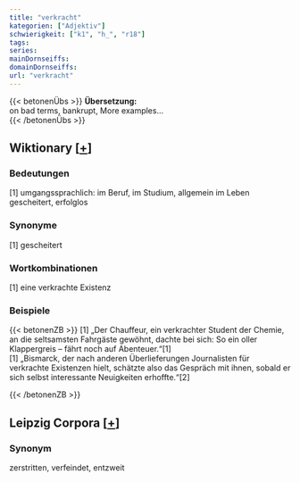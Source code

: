 ```yaml
---
title: "verkracht"
kategorien: ["Adjektiv"]
schwierigkeit: ["k1", "h_", "r18"]
tags:
series:
mainDornseiffs:
domainDornseiffs:
url: "verkracht"
---
```


{{< betonenÜbs >}}
**Übersetzung:**  
on bad terms, bankrupt, More examples...  
{{< /betonenÜbs >}}

## Wiktionary [[+](https://de.wiktionary.org/wiki/verkracht)]

### Bedeutungen
[1] umgangssprachlich: im Beruf, im Studium, allgemein im Leben gescheitert, erfolglos  

### Synonyme
[1] gescheitert  

### Wortkombinationen
[1] eine verkrachte Existenz  

### Beispiele
{{< betonenZB >}}
[1] „Der Chauffeur, ein verkrachter Student der Chemie, an die seltsamsten Fahrgäste gewöhnt, dachte bei sich: So ein oller Klappergreis – fährt noch auf Abenteuer.“[1]  
[1] „Bismarck, der nach anderen Überlieferungen Journalisten für verkrachte Existenzen hielt, schätzte also das Gespräch mit ihnen, sobald er sich selbst interessante Neuigkeiten erhoffte.“[2]  

{{< /betonenZB >}}

## Leipzig Corpora [[+](https://corpora.uni-leipzig.de/en/res?word=verkracht&corpusId=deu_newscrawl-public_2018)]


### Synonym
zerstritten, verfeindet, entzweit

